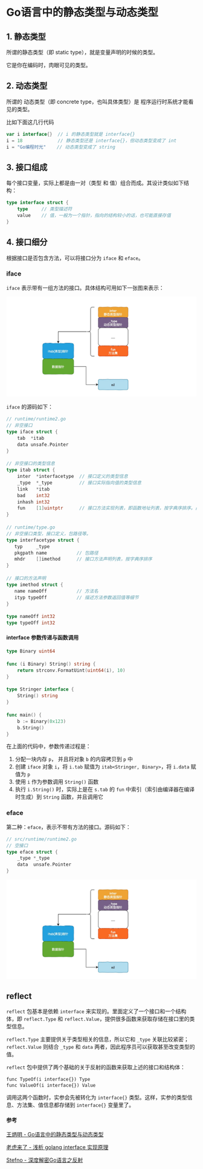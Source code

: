# Go语言中的静态类型与动态类型



## 1. 静态类型

所谓的静态类型（即 static type），就是变量声明的时候的类型。

它是你在编码时，肉眼可见的类型。



## 2. 动态类型

所谓的 动态类型（即 concrete type，也叫具体类型）是 程序运行时系统才能看见的类型。

比如下面这几行代码

```go
var i interface{}  // i 的静态类型就是 interface{} 
i = 18             // 静态类型还是 interface{}，但动态类型变成了 int
i = "Go编程时光"    // 动态类型变成了 string
```



## 3. 接口组成

每个接口变量，实际上都是由一对（类型 和 值）组合而成。其设计类似如下结构：
```go
type interface struct {
    type     // 类型描述符
    value    // 值，一般为一个指针，指向的结构较小的话，也可能直接存值
}
```



## 4. 接口细分

根据接口是否包含方法，可以将接口分为 `iface` 和 `eface`。



### iface

`iface` 表示带有一组方法的接口。具体结构可用如下一张图来表示：

<img src="assets/v2-a3d03db087e982e45ba7e46811d43e31_r.jpg" alt="preview" />

`iface` 的源码如下：

```go
// runtime/runtime2.go
// 非空接口
type iface struct {
    tab  *itab
    data unsafe.Pointer
}

// 非空接口的类型信息
type itab struct {
    inter  *interfacetype  // 接口定义的类型信息
    _type  *_type          // 接口实际指向值的类型信息
    link   *itab  
    bad    int32
    inhash int32
    fun    [1]uintptr      // 接口方法实现列表，即函数地址列表，按字典序排序。虽然声明大小为1，但使用时会用 offset 取值，实际可以存多个
}

// runtime/type.go
// 非空接口类型，接口定义，包路径等。
type interfacetype struct {
   typ     _type
   pkgpath name           // 包路径
   mhdr    []imethod      // 接口方法声明列表，按字典序排序
}

// 接口的方法声明 
type imethod struct {
   name nameOff           // 方法名
   ityp typeOff           // 描述方法参数返回值等细节
}

type nameOff int32
type typeOff int32
```



#### interface 参数传递与函数调用

```go
type Binary uint64

func (i Binary) String() string {
    return strconv.FormatUint(uint64(i), 10)
}

type Stringer interface {
    String() string
}

func main() {
    b := Binary(0x123)
    b.String()
}
```

在上面的代码中，参数传递过程是：

1. 分配一块内存 `p`， 并且将对象 `b` 的内容拷贝到 `p` 中
2. 创建 `iface` 对象 `i`，将 `i.tab` 赋值为 `itab<Stringer, Binary>`，将 `i.data` 赋值为 `p`
3. 使用 `i` 作为参数调用 `String()` 函数
4. 执行 `i.String()` 时，实际上是在 `s.tab` 的 `fun` 中索引（索引由编译器在编译时生成）到 `String` 函数，并且调用它





### eface

第二种：`eface`，表示不带有方法的接口。源码如下：

```go
// src/runtime/runtime2.go
// 空接口
type eface struct {
    _type *_type
    data  unsafe.Pointer
}
```
<img src="assets/v2-a3d03db087e982e45ba7e46811d43e31_r.jpg" alt="preview" />







## reflect

`reflect` 包基本是依赖 `interface` 来实现的。里面定义了一个接口和一个结构体，即 `reflect.Type` 和 `reflect.Value`，提供很多函数来获取存储在接口里的类型信息。

`reflect.Type` 主要提供关于类型相关的信息，所以它和 `_type` 关联比较紧密；`reflect.Value` 则结合 `_type` 和 `data` 两者，因此程序员可以获取甚至改变类型的值。

`reflect` 包中提供了两个基础的关于反射的函数来获取上述的接口和结构体：

```text
func TypeOf(i interface{}) Type 
func ValueOf(i interface{}) Value
```

调用这两个函数时，实参会先被转化为 `interface{}` 类型。这样，实参的类型信息、方法集、值信息都存储到 `interface{}` 变量里了。






#### 参考

[王炳明 - Go语言中的静态类型与动态类型](https://zhuanlan.zhihu.com/p/258617170)

[老虎来了 - 浅析 golang interface 实现原理](https://zhuanlan.zhihu.com/p/60983066)

[Stefno - 深度解密Go语言之反射](https://zhuanlan.zhihu.com/p/64884660)


